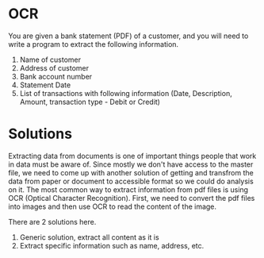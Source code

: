 # OCR

You are given a bank statement (PDF) of a customer, and you will need to write a program to extract the following information.
1. Name of customer
2. Address of customer
3. Bank account number
4. Statement Date
5. List of transactions with following information (Date, Description, Amount, transaction type - Debit or Credit)

# Solutions
Extracting data from documents is one of important things people that work in data must be aware of. Since mostly we don't have access to the master file, we need to come up with another solution of getting and transfrom the data from paper or document to accessible format so we could do analysis on it. The most common way to extract information from pdf files is using OCR (Optical Character Recognition). First, we need to convert the pdf files into images and then use OCR to read the content of the image.

There are 2 solutions here.
1. Generic solution, extract all content as it is
2. Extract specific information such as name, address, etc.
